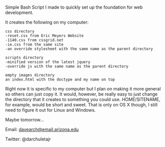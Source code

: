 Simple Bash Script I made to quickly set up the foundation for web development.


It creates the following on my computer:


	css directory
	-reset.css from Eric Meyers Website
	-1140.css from cssgrid.net
	-ie.css from the same site
	-an override stylesheet with the same name as the parent directory
	
	scripts directory
	-minified version of the latest jquery
	-override js with the same name as the parent directory

	empty images directory
	an index.html with the doctype and my name on top

Right now it is specific to my computer but I plan on making it more general so others can just copy it. It would, however, be really easy to just change the directory that it creates to something you could use. $HOME/$SITENAME, for example, would be short and sweet. That is only on OS X though, I still need to figure it out for Linux and Windows.

Maybe tomorrow...

Email: davearch@email.arizona.edu

Twitter: @darchuletajr
